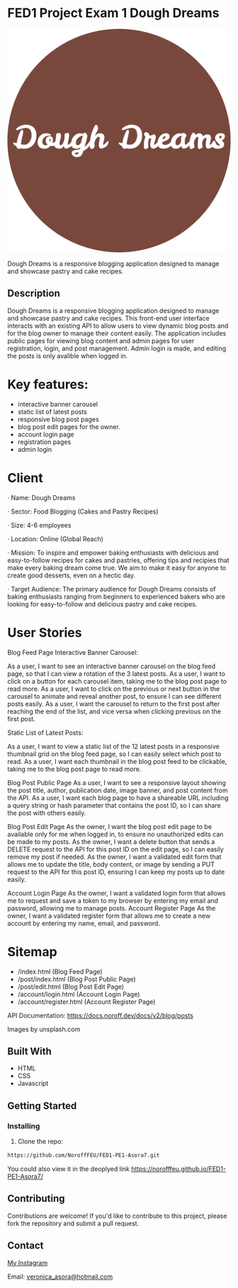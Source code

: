
# FED1 Project Exam 1 Dough Dreams

![Dough Dreams Logo](https://raw.githubusercontent.com/NoroffFEU/FED1-PE1-Asora7/main/favicon/android-chrome-512x512.png)


Dough Dreams is a responsive blogging application designed to manage and showcase pastry and cake recipes.

## Description

Dough Dreams is a responsive blogging application designed to manage and showcase pastry and cake recipes. This front-end user interface interacts with an existing API to allow users to view dynamic blog posts and for the blog owner to manage their content easily. The application includes public pages for viewing blog content and admin pages for user registration, login, and post management. Admin login is made, and editing the posts is only avalible when logged in.

# Key features:

- interactive banner carousel
- static list of latest posts
- responsive blog post pages
- blog post edit pages for the owner. 
- account login page
- registration pages
- admin login


# Client


· Name: Dough Dreams

· Sector: Food Blogging (Cakes and Pastry Recipes)

· Size: 4-6 employees

· Location: Online (Global Reach)

· Mission: To inspire and empower baking enthusiasts with delicious and easy-to-follow recipes for cakes and pastries, offering tips and recipies that make every baking dream come true. We aim to make it easy for anyone to create good desserts, even on a hectic day.

· Target Audience: The primary audience for Dough Dreams consists of baking enthusiasts ranging from beginners to experienced bakers who are looking for easy-to-follow and delicious pastry and cake recipes. 



# User Stories

Blog Feed Page
Interactive Banner Carousel:

As a user, I want to see an interactive banner carousel on the blog feed page, so that I can view a rotation of the 3 latest posts.
As a user, I want to click on a button for each carousel item, taking me to the blog post page to read more.
As a user, I want to click on the previous or next button in the carousel to animate and reveal another post, to ensure I can see different posts easily.
As a user, I want the carousel to return to the first post after reaching the end of the list, and vice versa when clicking previous on the first post.

Static List of Latest Posts:

As a user, I want to view a static list of the 12 latest posts in a responsive thumbnail grid on the blog feed page, so I can easily select which post to read.
As a user, I want each thumbnail in the blog post feed to be clickable, taking me to the blog post page to read more.

Blog Post Public Page
As a user, I want to see a responsive layout showing the post title, author, publication date, image banner, and post content from the API.
As a user, I want each blog page to have a shareable URL including a query string or hash parameter that contains the post ID, so I can share the post with others easily.

Blog Post Edit Page
As the owner, I want the blog post edit page to be available only for me when logged in, to ensure no unauthorized edits can be made to my posts.
As the owner, I want a delete button that sends a DELETE request to the API for this post ID on the edit page, so I can easily remove my post if needed.
As the owner, I want a validated edit form that allows me to update the title, body content, or image by sending a PUT request to the API for this post ID, ensuring I can keep my posts up to date easily.

Account Login Page
As the owner, I want a validated login form that allows me to request and save a token to my browser by entering my email and password, allowing me to manage posts.
Account Register Page
As the owner, I want a validated register form that allows me to create a new account by entering my name, email, and password.



# Sitemap

- /index.html (Blog Feed Page)
- /post/index.html (Blog Post Public Page)
- /post/edit.html (Blog Post Edit Page)
- /account/login.html (Account Login Page)
- /account/register.html (Account Register Page)


API Documentation: https://docs.noroff.dev/docs/v2/blog/posts

Images by unsplash.com



## Built With

- HTML
- CSS
- Javascript


## Getting Started

### Installing

1. Clone the repo:

```bash
https://github.com/NoroffFEU/FED1-PE1-Asora7.git
```

You could also view it in the deoplyed link  https://norofffeu.github.io/FED1-PE1-Asora7/


## Contributing
Contributions are welcome! If you'd like to contribute to this project, please fork the repository and submit a pull request.

## Contact


[My Instagram](www.instagram.com/veronicaasora)

Email: veronica_asora@hotmail.com















